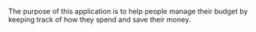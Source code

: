The purpose of this application is to help people manage their budget by keeping track of how they spend and save their money.
